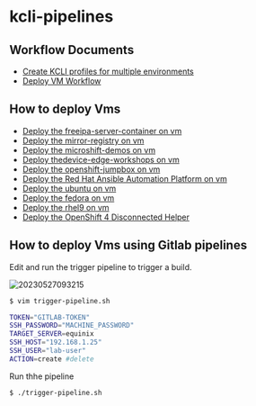 # kcli-pipelines

## Workflow Documents
* [Create KCLI profiles for multiple environments](docs/configure-kcli-profiles.md)
* [Deploy VM Workflow](docs/deploy-vm.md)

## How to deploy Vms
* [Deploy the freeipa-server-container on vm](docs/deploy-dns.md)
* [Deploy the mirror-registry on vm](docs/mirror-registry.md)
* [Deploy the microshift-demos on vm](docs/microshift-demos.md)
* [Deploy thedevice-edge-workshops on vm](docs/device-edge-workshops.md)
* [Deploy the openshift-jumpbox on vm](docs/openshift-jumpbox.md)
* [Deploy the Red Hat Ansible Automation Platform on vm](docs/ansible-aap.md)
* [Deploy the ubuntu on vm](docs/ubuntu.md)
* [Deploy the fedora on vm](docs/fedora.md)
* [Deploy the rhel9 on vm](docs/rhel.md)
* [Deploy the OpenShift 4 Disconnected Helper](docs/ocp4-disconnected-helper.md)


## How to deploy Vms using Gitlab pipelines

Edit and run the trigger pipeline to trigger a build.


![20230527093215](https://i.imgur.com/I9ERA5a.png)

```bash
$ vim trigger-pipeline.sh

TOKEN="GITLAB-TOKEN"
SSH_PASSWORD="MACHINE_PASSWORD"
TARGET_SERVER=equinix
SSH_HOST="192.168.1.25"
SSH_USER="lab-user"
ACTION=create #delete
```

Run thhe pipeline
```
$ ./trigger-pipeline.sh
```

